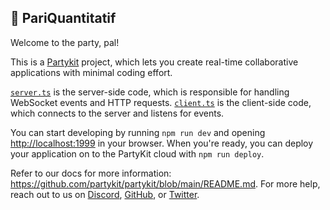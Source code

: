 ## 🎈 PariQuantitatif

Welcome to the party, pal!

This is a [Partykit](https://partykit.io) project, which lets you create real-time collaborative applications with minimal coding effort.

[`server.ts`](./src/server.ts) is the server-side code, which is responsible for handling WebSocket events and HTTP requests. [`client.ts`](./src/client.ts) is the client-side code, which connects to the server and listens for events.

You can start developing by running `npm run dev` and opening [http://localhost:1999](http://localhost:1999) in your browser. When you're ready, you can deploy your application on to the PartyKit cloud with `npm run deploy`.

Refer to our docs for more information: https://github.com/partykit/partykit/blob/main/README.md. For more help, reach out to us on [Discord](https://discord.gg/g5uqHQJc3z), [GitHub](https://github.com/partykit/partykit), or [Twitter](https://twitter.com/partykit_io).
